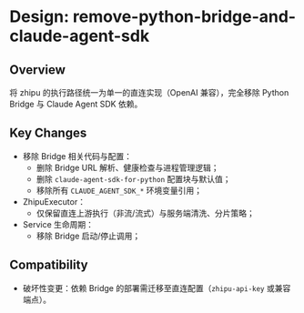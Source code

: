 # Design: remove-python-bridge-and-claude-agent-sdk

## Overview
将 zhipu 的执行路径统一为单一的直连实现（OpenAI 兼容），完全移除 Python Bridge 与 Claude Agent SDK 依赖。

## Key Changes
- 移除 Bridge 相关代码与配置：
  - 删除 Bridge URL 解析、健康检查与进程管理逻辑；
  - 删除 `claude-agent-sdk-for-python` 配置块与默认值；
  - 移除所有 `CLAUDE_AGENT_SDK_*` 环境变量引用；
- ZhipuExecutor：
  - 仅保留直连上游执行（非流/流式）与服务端清洗、分片策略；
- Service 生命周期：
  - 移除 Bridge 启动/停止调用；

## Compatibility
- 破坏性变更：依赖 Bridge 的部署需迁移至直连配置（`zhipu-api-key` 或兼容端点）。

